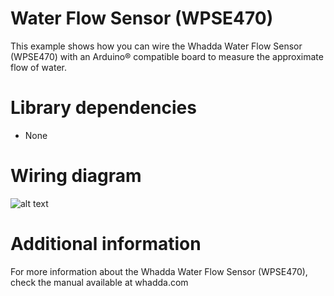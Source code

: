 # Water Flow Sensor (WPSE470)
This example shows how you can wire the Whadda Water Flow Sensor (WPSE470) with an Arduino® compatible board to measure the approximate flow of water.
# Library dependencies
- None
# Wiring diagram
![alt text](https://github.com/WhaddaMakers/WPSE470/blob/main/wiring_diagram_WPSE470.PNG?raw=true)
# Additional information
For more information about the Whadda Water Flow Sensor (WPSE470), check the manual available at whadda.com
